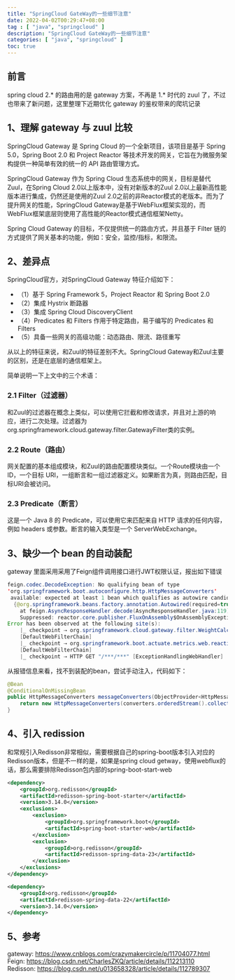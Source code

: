 ```yaml
---
title: "SpringCloud GateWay的一些细节注意"
date: 2022-04-02T00:29:47+08:00
tag : [ "java", "springcloud" ]
description: "SpringCloud GateWay的一些细节注意"
categories: [ "java", "springcloud" ]
toc: true
---
```


## 前言
spring cloud 2.* 的路由用的是 gateway 方案，不再是 1.* 时代的 zuul 了，不过也带来了新问题，这里整理下近期优化 gateway 的鉴权带来的爬坑记录

## 1、理解 gateway 与 zuul 比较
SpringCloud Gateway 是 Spring Cloud 的一个全新项目，该项目是基于 Spring 5.0，Spring Boot 2.0 和 Project Reactor 等技术开发的网关，它旨在为微服务架构提供一种简单有效的统一的 API 路由管理方式。

SpringCloud Gateway 作为 Spring Cloud 生态系统中的网关，目标是替代 Zuul，在Spring Cloud 2.0以上版本中，没有对新版本的Zuul 2.0以上最新高性能版本进行集成，仍然还是使用的Zuul 2.0之前的非Reactor模式的老版本。而为了提升网关的性能，SpringCloud Gateway是基于WebFlux框架实现的，而WebFlux框架底层则使用了高性能的Reactor模式通信框架Netty。

Spring Cloud Gateway 的目标，不仅提供统一的路由方式，并且基于 Filter 链的方式提供了网关基本的功能，例如：安全，监控/指标，和限流。

## 2、差异点
SpringCloud官方，对SpringCloud Gateway 特征介绍如下：

* （1）基于 Spring Framework 5，Project Reactor 和 Spring Boot 2.0
* （2）集成 Hystrix 断路器
* （3）集成 Spring Cloud DiscoveryClient
* （4）Predicates 和 Filters 作用于特定路由，易于编写的 Predicates 和 Filters
* （5）具备一些网关的高级功能：动态路由、限流、路径重写

从以上的特征来说，和Zuul的特征差别不大。SpringCloud Gateway和Zuul主要的区别，还是在底层的通信框架上。

简单说明一下上文中的三个术语：
### 2.1 Filter（过滤器）
和Zuul的过滤器在概念上类似，可以使用它拦截和修改请求，并且对上游的响应，进行二次处理。过滤器为org.springframework.cloud.gateway.filter.GatewayFilter类的实例。

### 2.2 Route（路由）
网关配置的基本组成模块，和Zuul的路由配置模块类似。一个Route模块由一个 ID，一个目标 URI，一组断言和一组过滤器定义。如果断言为真，则路由匹配，目标URI会被访问。

### 2.3 Predicate（断言）
这是一个 Java 8 的 Predicate，可以使用它来匹配来自 HTTP 请求的任何内容，例如 headers 或参数。断言的输入类型是一个 ServerWebExchange。

## 3、缺少一个 bean 的自动装配
gateway 里面采用采用了Feign组件调用接口进行JWT权限认证，报出如下错误
```java
feign.codec.DecodeException: No qualifying bean of type 
'org.springframework.boot.autoconfigure.http.HttpMessageConverters'
 available: expected at least 1 bean which qualifies as autowire candidate. Dependency annotations:
  {@org.springframework.beans.factory.annotation.Autowired(required=true)}
	at feign.AsyncResponseHandler.decode(AsyncResponseHandler.java:119) ~[feign-core-10.10.1.jar:na]
	Suppressed: reactor.core.publisher.FluxOnAssembly$OnAssemblyException: 
Error has been observed at the following site(s):
	|_ checkpoint ⇢ org.springframework.cloud.gateway.filter.WeightCalculatorWebFilter 
    [DefaultWebFilterChain]
	|_ checkpoint ⇢ org.springframework.boot.actuate.metrics.web.reactive.server.MetricsWebFilter 
    [DefaultWebFilterChain]
	|_ checkpoint ⇢ HTTP GET "/***/***" [ExceptionHandlingWebHandler]
```
从报错信息来看，找不到装配的bean，尝试手动注入，代码如下：
```java
@Bean
@ConditionalOnMissingBean
public HttpMessageConverters messageConverters(ObjectProvider<HttpMessageConverter<?>> converters) {
    return new HttpMessageConverters(converters.orderedStream().collect(Collectors.toList()));
}
```

## 4、引入 redission
和常规引入Redisson非常相似，需要根据自己的spring-boot版本引入对应的Redisson版本，但是不一样的是，如果是spring cloud getway，使用webflux的话，那么需要排除Redisson包内部的spring-boot-start-web
```xml
<dependency>
    <groupId>org.redisson</groupId>
    <artifactId>redisson-spring-boot-starter</artifactId>
    <version>3.14.0</version>
    <exclusions>
        <exclusion>
            <groupId>org.springframework.boot</groupId>
            <artifactId>spring-boot-starter-web</artifactId>
        </exclusion>
        <exclusion>
            <groupId>org.redisson</groupId>
            <artifactId>redisson-spring-data-23</artifactId>
        </exclusion>
    </exclusions>
</dependency>

<dependency>
    <groupId>org.redisson</groupId>
    <artifactId>redisson-spring-data-22</artifactId>
    <version>3.14.0</version>
</dependency>
```

## 5、参考
gateway: <https://www.cnblogs.com/crazymakercircle/p/11704077.html>  
Feign: <https://blog.csdn.net/CharlesZKQ/article/details/112213110>  
Redisson: <https://blog.csdn.net/u013658328/article/details/112789307>
